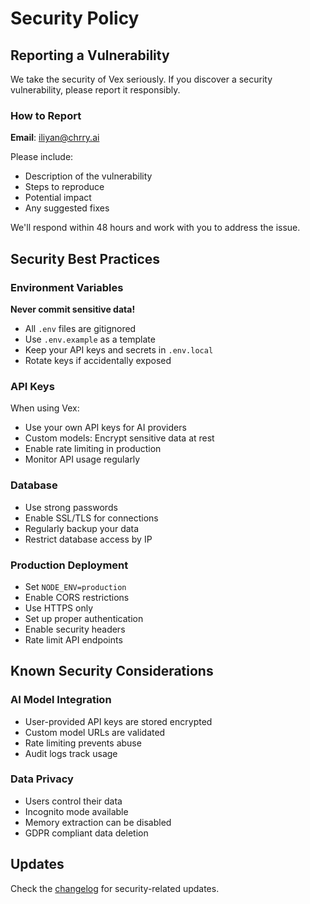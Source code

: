 # Security Policy

## Reporting a Vulnerability

We take the security of Vex seriously. If you discover a security vulnerability, please report it responsibly.

### How to Report

**Email**: iliyan@chrry.ai

Please include:

- Description of the vulnerability
- Steps to reproduce
- Potential impact
- Any suggested fixes

We'll respond within 48 hours and work with you to address the issue.

## Security Best Practices

### Environment Variables

**Never commit sensitive data!**

- All `.env` files are gitignored
- Use `.env.example` as a template
- Keep your API keys and secrets in `.env.local`
- Rotate keys if accidentally exposed

### API Keys

When using Vex:

- Use your own API keys for AI providers
- Custom models: Encrypt sensitive data at rest
- Enable rate limiting in production
- Monitor API usage regularly

### Database

- Use strong passwords
- Enable SSL/TLS for connections
- Regularly backup your data
- Restrict database access by IP

### Production Deployment

- Set `NODE_ENV=production`
- Enable CORS restrictions
- Use HTTPS only
- Set up proper authentication
- Enable security headers
- Rate limit API endpoints

## Known Security Considerations

### AI Model Integration

- User-provided API keys are stored encrypted
- Custom model URLs are validated
- Rate limiting prevents abuse
- Audit logs track usage

### Data Privacy

- Users control their data
- Incognito mode available
- Memory extraction can be disabled
- GDPR compliant data deletion

## Updates

Check the [changelog](CHANGELOG.md) for security-related updates.
